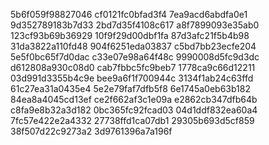 5b6f059f98827046
cf0121fc0bfad3f4
7ea9acd6abdfa0e1
9d352789183b7d33
2bd7d35f4108c617
a8f7899093e35ab0
123cf93b69b36929
10f9f29d00dbf1fa
87d3afc21f5b4b98
31da3822a110fd48
904f6251eda03837
c5bd7bb23ecfe204
5e5f0bc65f7d0dac
c33e07e98a64f48c
9990008d5fc9d3dc
d612808a930c08d0
cab7fbbc5fc9beb7
1778ca9c66d12211
03d991d3355b4c9e
bee9a6f1f700944c
3134f1ab24c63ffd
61c27ea31a0435e4
5e2e79faf7dfb5f8
6e1745a0eb63b182
84ea8a4045cd13ef
ce2f662af3c1e09a
e2862cb347dfb64b
c8fa9e8b32a3d182
0bc365fc92fcad03
04d1ddf832ea60a4
7fc57e422e2a4332
27738ffd1ca07db1
29305b693d5cf859
38f507d22c9273a2
3d9761396a7a196f
